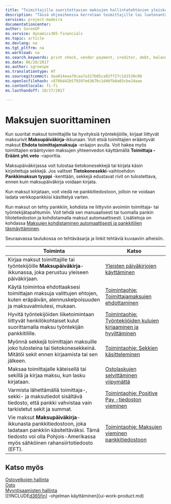 ```yaml
---
title: "Toimittajille suoritettavien maksujen hallintatehtävien yleiskatsaus| Microsoft Docs"
description: "Tässä ohjeaiheessa kerrotaan toimittajille tai luotonantajille suoritettavien maksujen hallintatehtävistä, kuten maksurivien kirjaamisesta ja erääntyvän saldon yleiskatsauksen hakemisesta."
services: project-madeira
documentationcenter: 
author: SorenGP
ms.service: dynamics365-financials
ms.topic: article
ms.devlang: na
ms.tgt_pltfrm: na
ms.workload: na
ms.search.keywords: print check, vendor payment, creditor, debt, balance due, AP
ms.date: 06/28/2017
ms.author: sgroespe
ms.translationtype: HT
ms.sourcegitcommit: daa014eaa78caa7a317b05ca92ff27c1d1530c06
ms.openlocfilehash: c8766d42b579397e63676c1d46fb8a03cbe24aae
ms.contentlocale: fi-fi
ms.lasthandoff: 10/17/2017

---
```

# <a name="making-payments"></a>Maksujen suorittaminen
Kun suoritat maksut toimittajille tai hyvityksiä työntekijöille, kirjaat liittyvät maksurivit **Maksupäiväkirja**-ikkunaan. Voit etsiä toimittajien erääntyvät maksut **Ehdota toimittajamaksuja** -eräajon avulla. Voit hakea myös toimittajien erääntyvien maksujen yhteenvedon käyttämällä **Toimittaja - Eräänt.yht.veto** -raporttia.

Maksupäiväkirjassa voit tulostaa tietokonesekkejä tai kirjata käsin kirjoitettuja sekkejä. Jos valitset **Tietokonesekki**-vaihtoehdon **Pankkimaksun tyyppi** -kenttään, sekkejä edustavat rivit on tulostettava, ennen kuin maksupäiväkirja voidaan kirjata.

Kun maksut kirjataan, voit viedä ne pankkitiedostoon, jolloin ne voidaan ladata verkkopankkiisi käsittelyä varten.

Kun maksut on tehty pankkiin, kohdista ne liittyviin avoimiin toimittaja- tai työntekijätapahtumiin. Voit tehdä sen manuaalisesti tai tuomalla pankin tiliotetiedoston ja kohdistamalla maksut automaattisesti. Lisätietoja on kohdassa [Maksujen kohdistaminen automaattisesti ja pankkitilien täsmäyttäminen](receivables-apply-payments-auto-reconcile-bank-accounts.md).

Seuraavassa taulukossa on tehtäväsarja ja linkit tehtäviä kuvaaviin aiheisiin.

| Toiminta | Katso |
| --- | --- |
|Kirjaa maksut toimittajille tai työntekijöille **Maksupäiväkirja**-ikkunassa, joka perustuu yleiseen päiväkirjaan.|[Yleisten päiväkirjojen käyttäminen](ui-work-general-journals.md)|
| Käytä toimintoa ehdottaaksesi toimittajan maksuja valittujen ehtojen, kuten eräpäivän, alennuskelpoisuuden ja maksuvalmiutesi, mukaan. |[Toimintaohje: Toimittajamaksujen ehdottaminen](payables-how-suggest-vendor-payments.md) |
|Hyvitä työntekijöiden liiketoimintaan liittyvät henkilökohtaiset kulut suorittamalla maksu työntekijän pankkitilille.|[Toimintaohje: Työntekijöiden kulujen kirjaaminen ja hyvittäminen](finance-how-record-reimburse-employee-expenses.md)|
| Myönnä sekkejä toimittajan maksuille joko tulosteina tai tietokonesekkeinä. Mitätöi sekit ennen kirjaamista tai sen jälkeen. |[Toimintaohje: Sekkien käsitteleminen](payables-how-work-checks.md) |
| Maksaa toimittajalle käteisellä tai sekillä ja kirjaa maksu, kun lasku kirjataan. |[Ostolaskujen selvittäminen viipymättä](finance-how-to-settle-purchase-invoices-promptly.md) |
| Varmista lähettämällä toimittaja-, sekki- ja maksutiedot sisältävä tiedosto, että pankki vahvistaa vain tarkistetut sekit ja summat. |[Toimintaohje: Positive Pay -tiedoston vieminen](finance-how-positive-pay.md) |
|Vie maksut **Maksupäiväkirja**-ikkunasta pankkitiedostoon, joka ladataan pankkiin käsiteltäväksi. Tämä tiedosto voi olla Pohjois-Amerikassa myös sähköinen rahansiirtotiedosto (EFT). |[Toimintaohje: Maksujen vieminen pankkitiedostoon](payables-how-export-payments-bank-file.md)|  

## <a name="see-also"></a>Katso myös
[Ostovelkojen hallinta](payables-manage-payables.md)  
[Osto](purchasing-manage-purchasing.md)  
[Myyntisaamisten hallinta](receivables-manage-receivables.md)  
[[!INCLUDE[d365fin](includes/d365fin_md.md)] -ohjelman käyttäminen](ui-work-product.md)  

